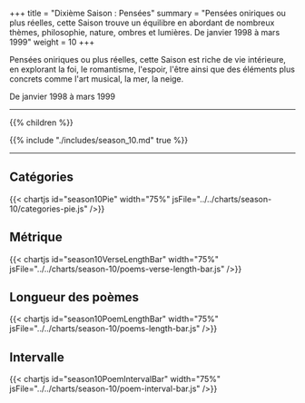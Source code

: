 +++
title = "Dixième Saison : Pensées"
summary = "Pensées oniriques ou plus réelles, cette Saison trouve un équilibre en abordant de nombreux thèmes, philosophie, nature, ombres et lumières. De janvier 1998 à mars 1999"
weight = 10
+++

Pensées oniriques ou plus réelles, cette Saison est riche de vie intérieure, en explorant la foi, le romantisme, l'espoir, l'être ainsi que des éléments plus concrets comme l'art musical, la mer, la neige.

De janvier 1998 à mars 1999

---
{{% children  %}}

{{% include "./includes/season_10.md" true %}}

---
## Catégories
{{< chartjs id="season10Pie" width="75%" jsFile="../../charts/season-10/categories-pie.js" />}}
## Métrique
{{< chartjs id="season10VerseLengthBar" width="75%" jsFile="../../charts/season-10/poems-verse-length-bar.js" />}}
## Longueur des poèmes
{{< chartjs id="season10PoemLengthBar" width="75%" jsFile="../../charts/season-10/poems-length-bar.js" />}}
## Intervalle
{{< chartjs id="season10PoemIntervalBar" width="75%" jsFile="../../charts/season-10/poem-interval-bar.js" />}}
